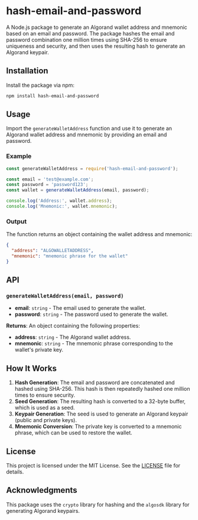 
# hash-email-and-password

A Node.js package to generate an Algorand wallet address and mnemonic based on an email and password. The package hashes the email and password combination one million times using SHA-256 to ensure uniqueness and security, and then uses the resulting hash to generate an Algorand keypair.

## Installation

Install the package via npm:

```bash
npm install hash-email-and-password
```

## Usage

Import the `generateWalletAddress` function and use it to generate an Algorand wallet address and mnemonic by providing an email and password.

### Example

```javascript
const generateWalletAddress = require('hash-email-and-password');

const email = 'test@example.com';
const password = 'password123';
const wallet = generateWalletAddress(email, password);

console.log('Address:', wallet.address);
console.log('Mnemonic:', wallet.mnemonic);
```

### Output

The function returns an object containing the wallet address and mnemonic:

```json
{
  "address": "ALGOWALLETADDRESS",
  "mnemonic": "mnemonic phrase for the wallet"
}
```

## API

### `generateWalletAddress(email, password)`

- **email**: `string` - The email used to generate the wallet.
- **password**: `string` - The password used to generate the wallet.

**Returns**: An object containing the following properties:
- **address**: `string` - The Algorand wallet address.
- **mnemonic**: `string` - The mnemonic phrase corresponding to the wallet's private key.

## How It Works

1. **Hash Generation**: The email and password are concatenated and hashed using SHA-256. This hash is then repeatedly hashed one million times to ensure security.
2. **Seed Generation**: The resulting hash is converted to a 32-byte buffer, which is used as a seed.
3. **Keypair Generation**: The seed is used to generate an Algorand keypair (public and private keys).
4. **Mnemonic Conversion**: The private key is converted to a mnemonic phrase, which can be used to restore the wallet.

## License

This project is licensed under the MIT License. See the [LICENSE](LICENSE) file for details.

## Acknowledgments

This package uses the `crypto` library for hashing and the `algosdk` library for generating Algorand keypairs.